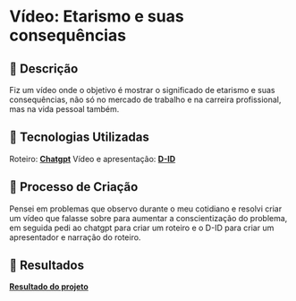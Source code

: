 # Vídeo: Etarismo e suas consequências
## 📒 Descrição
Fiz um vídeo onde o objetivo é mostrar o significado de etarismo e suas consequências, não só no mercado de trabalho e na carreira profissional, mas na vida pessoal também.

## 🤖 Tecnologias Utilizadas
Roteiro: **[Chatgpt](https://chat.openai.com)**
Vídeo e apresentação: **[D-ID](https://www.d-id.com)**

## 🧐 Processo de Criação
Pensei em problemas que observo durante o meu cotidiano e resolvi criar um vídeo que falasse sobre para aumentar a conscientização do problema, em seguida pedi ao chatgpt para criar um roteiro e o D-ID para criar um apresentador e narração do roteiro.

## 🚀 Resultados
**[Resultado do projeto](https://youtube.com/shorts/t9wj5_Zkhck?feature=share)**
